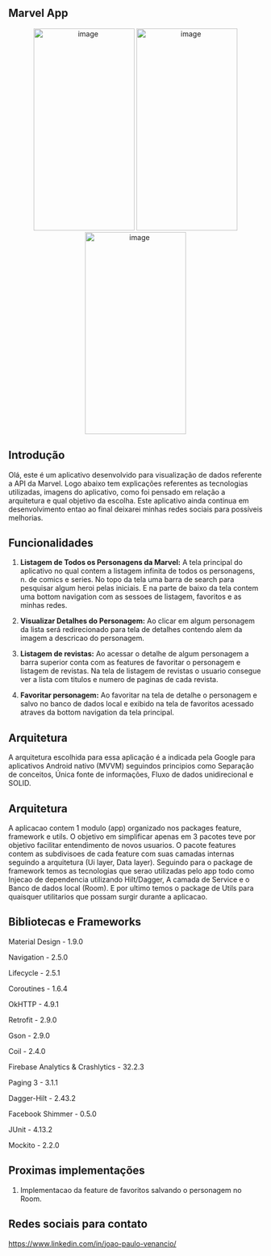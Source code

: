 ## Marvel App

<p align="center">
<img width="200" height="400" alt="image" src="https://github.com/JoaoPauloVenancio/marvel-app/assets/86843527/176c8530-4322-44f9-a060-9d70c07a9854">
<img width="200" height="400" alt="image" src="https://github.com/JoaoPauloVenancio/marvel-app/assets/86843527/b4cbba6a-b94b-460f-bdd3-25c300a7f502">
<img width="200" height="400" alt="image" src="https://github.com/JoaoPauloVenancio/marvel-app/assets/86843527/c4ec0bfe-05fe-4db6-903b-2e91d1038bdc">
</p>

## Introdução
Olá, este é um aplicativo desenvolvido para visualização de dados referente a API da Marvel.
Logo abaixo tem explicações referentes as tecnologias utilizadas, imagens do aplicativo, como foi pensado em relação a arquitetura e qual objetivo da escolha.
Este aplicativo ainda continua em desenvolvimento entao ao final deixarei minhas redes sociais para possíveis melhorias.

## Funcionalidades
1. **Listagem de Todos os Personagens da Marvel:** A tela principal do aplicativo no qual contem a listagem infinita de todos os personagens, n. de comics e series. No topo da tela uma barra de search para pesquisar algum heroi pelas iniciais. E na parte de baixo da tela contem uma bottom navigation com as sessoes de listagem, favoritos e as minhas redes.

2. **Visualizar Detalhes do Personagem:** Ao clicar em algum personagem da lista será redirecionado para tela de detalhes contendo alem da imagem a descricao do personagem.

3. **Listagem de revistas:** Ao acessar o detalhe de algum personagem a barra superior conta com as features de favoritar o personagem e listagem de revistas. Na tela de listagem de revistas o usuario consegue ver a lista com titulos e numero de paginas de cada revista. 

4. **Favoritar personagem:** Ao favoritar na tela de detalhe o personagem e salvo no banco de dados local e exibido na tela de favoritos acessado atraves da bottom navigation da tela principal. 

## Arquitetura
A arquitetura escolhida para essa aplicação é a indicada pela Google para aplicativos Android nativo (MVVM) seguindos principios como Separação de conceitos, Única fonte de informações, Fluxo de dados unidirecional e SOLID.

## Arquitetura
A aplicacao contem 1 modulo (app) organizado nos packages feature, framework e utils. O objetivo em simplificar apenas em 3 pacotes teve por objetivo facilitar entendimento de novos usuarios. O pacote features contem as subdivisoes de cada feature com suas camadas internas seguindo a arquitetura (Ui layer, Data layer).
Seguindo para o package de framework temos as tecnologias que serao utilizadas pelo app todo como Injecao de dependencia utilizando Hilt/Dagger, A camada de Service e o Banco de dados local (Room). 
E por ultimo temos o package de Utils para quaisquer utilitarios que possam surgir durante a aplicacao.


## Bibliotecas e Frameworks
Material Design - 1.9.0</p>
Navigation - 2.5.0</p>
Lifecycle - 2.5.1</p>
Coroutines - 1.6.4</p>
OkHTTP - 4.9.1</p>
Retrofit - 2.9.0</p>
Gson - 2.9.0</p>
Coil - 2.4.0</p>
Firebase Analytics & Crashlytics - 32.2.3</p>
Paging 3 - 3.1.1</p>
Dagger-Hilt - 2.43.2</p>
Facebook Shimmer - 0.5.0</p>
JUnit - 4.13.2</p>
Mockito - 2.2.0</p>

</p>
</p>
</p>

## Proximas implementações

1. Implementacao da feature de favoritos salvando o personagem no Room.


## Redes sociais para contato
https://www.linkedin.com/in/joao-paulo-venancio/
